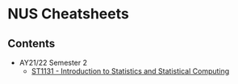# NUS Cheatsheets

## Contents

- AY21/22 Semester 2
    - [ST1131 - Introduction to Statistics and Statistical Computing](ST1131/st1131-cheatsheet.pdf)
